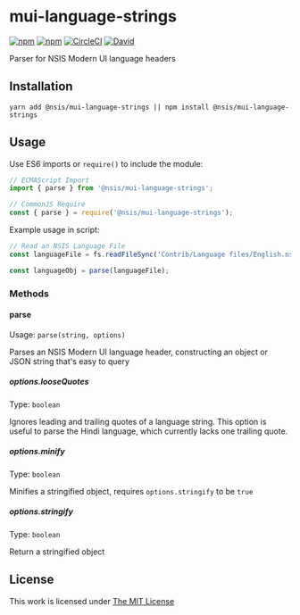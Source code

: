 # mui-language-strings

[![npm](https://flat.badgen.net/npm/license/@nsis/mui-language-strings)](https://www.npmjs.org/package/@nsis/mui-language-strings)
[![npm](https://flat.badgen.net/npm/v/@nsis/mui-language-strings)](https://www.npmjs.org/package/@nsis/mui-language-strings)
[![CircleCI](https://flat.badgen.net/circleci/github/idleberg/node-mui-language-strings)](https://circleci.com/gh/idleberg/node-mui-language-strings)
[![David](https://flat.badgen.net/david/dev/idleberg/node-mui-language-strings)](https://david-dm.org/idleberg/node-mui-language-strings?type=dev)

Parser for NSIS Modern UI language headers

## Installation

`yarn add @nsis/mui-language-strings || npm install @nsis/mui-language-strings`

## Usage

Use ES6 imports or `require()` to include the module:

```js
// ECMAScript Import
import { parse } from '@nsis/mui-language-strings';

// CommonJS Require
const { parse } = require('@nsis/mui-language-strings');
```

Example usage in script:

```js
// Read an NSIS Language File
const languageFile = fs.readFileSync('Contrib/Language files/English.nsh', 'utf8');

const languageObj = parse(languageFile);
```

### Methods

#### parse

Usage: `parse(string, options)`

Parses an NSIS Modern UI language header, constructing an object or JSON string that's easy to query

##### options.looseQuotes

Type: `boolean`

Ignores leading and trailing quotes of a language string. This option is useful to parse the Hindi language, which currently lacks one trailing quote.

##### options.minify

Type: `boolean`

Minifies a stringified object, requires `options.stringify` to be `true`

##### options.stringify

Type: `boolean`

Return a stringified object

## License

This work is licensed under [The MIT License](https://opensource.org/licenses/MIT)
